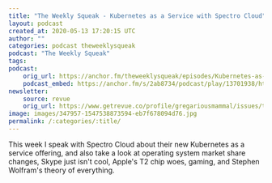 ```yaml
---
title: "The Weekly Squeak - Kubernetes as a Service with Spectro Cloud"
layout: podcast
created_at: 2020-05-13 17:20:15 UTC
author: ""
categories: podcast theweeklysqueak
podcast: "The Weekly Squeak"
tags: 
podcast:
    orig_url: https://anchor.fm/theweeklysqueak/episodes/Kubernetes-as-a-Service-with-Spectro-Cloud-ee0lbi
    podcast_embed: https://anchor.fm/s/2ab8734/podcast/play/13701938/https%3A%2F%2Fd3ctxlq1ktw2nl.cloudfront.net%2Fproduction%2F2020-4-13%2F72837855-44100-2-b72376329c8ab.mp3
newsletter:
    source: revue
    orig_url: https://www.getrevue.co/profile/gregariousmammal/issues/the-weekly-squeak-kubernetes-as-a-service-with-spectro-cloud-245062    
image: images/347957-1547538873594-eb7f678094d76.jpg
permalink: /:categories/:title/
---
```


This week I speak with Spectro Cloud about their new Kubernetes as a service offering, and also take a look at operating system market share changes, Skype just isn't cool, Apple's T2 chip woes, gaming, and Stephen Wolfram's theory of everything.
